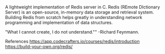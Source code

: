 A lightweight implementation of Redis server in C.
Redis (REmote DIctionary Server) is an open-source, in-memory data storage and retrieval system. Building Redis from scratch helps greatly in understanding network programming and implementation of data structures.

"What I cannot create, I do not understand.""
-Richard Feynmann.


References
https://app.codecrafters.io/courses/redis/introduction
https://build-your-own.org/redis/